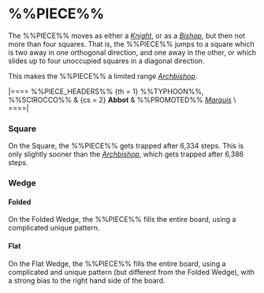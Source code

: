 # %%PIECE%%

The %%PIECE%%
moves as either a [*Knight*](knight.html), or as a 
[*Bishop*](bishop.html), but then not more than four squares.
That is, the %%PIECE%% jumps to a square which is two away in
one orthogonal direction, and one away in the other, or which
slides up to four unoccupied squares in a diagonal direction.

This makes the %%PIECE%% a limited range [*Archbishop*](archbishop.html).


|====
%%PIECE_HEADERS%%
  {th = 1}  %%TYPHOON%%, %%SCIROCCO%%
& {cs = 2}  **Abbot**
&           %%PROMOTED%% [*Marquis*](marquis.html) \\
====|


### Square

On the Square, the %%PIECE%% gets trapped after 6,334 steps. This is 
only slightly sooner than the  [*Archbishop*](archbishop.html), which
gets trapped after 6,386 steps.


### Wedge

#### Folded

On the Folded Wedge, the %%PIECE%% fills the entire board, using
a complicated unique pattern.

#### Flat

On the Flat Wedge, the %%PIECE%% fills the entire board, using
a complicated and unique pattern (but different from the Folded Wedge), with a
strong bias to the right hand side of the board.

